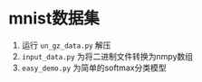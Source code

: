 # mnist数据集

1. 运行 `un_gz_data.py` 解压
2. `input_data.py` 为将二进制文件转换为nmpy数组
3. `easy_demo.py` 为简单的softmax分类模型
